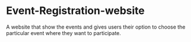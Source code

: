 # Event-Registration-website
A website that show the events and gives users their option to choose the particular event where they want to participate.
